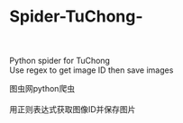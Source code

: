 # Spider-TuChong-
<br> 
<br> 
Python spider for TuChong<br>  
Use regex to get image ID then save images

图虫网python爬虫<br>  
用正则表达式获取图像ID并保存图片
